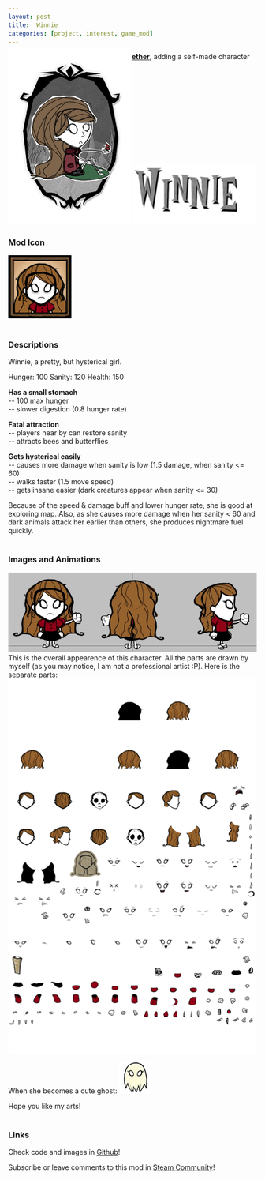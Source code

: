 ```yaml
---
layout: post
title:  Winnie
categories: [project, interest, game_mod]
---
```

A character mod for [__Don't Starve Together__](https://dontstarve.fandom.com/wiki/Don%27t_Starve_Together), adding a self-made character to play as in game.

<div style="text-align: center; margin-top: -60px">
	<img src="/assets/images/winnie_none.png" alt="Winnie Portrait" width="250"/>
	<img src="/assets/images/winnie_name.png" alt="Winnie Name" width="250"/>
</div>


### Mod Icon
![Winnie Icon](/assets/images/winnie_icon.png)
<br><br>


### Descriptions
Winnie, a pretty, but hysterical girl.

Hunger: 100
Sanity: 120
Health: 150

__Has a small stomach__<br>
-- 100 max hunger<br>
-- slower digestion (0.8 hunger rate)

__Fatal attraction__<br>
-- players near by can restore sanity<br>
-- attracts bees and butterflies

__Gets hysterical easily__<br>
-- causes more damage when sanity is low (1.5 damage, when sanity <= 60)<br>
-- walks faster (1.5 move speed)<br>
-- gets insane easier (dark creatures appear when sanity <= 30)

Because of the speed & damage buff and lower hunger rate, she is good at exploring map. Also, as she causes more damage when her sanity < 60 and dark animals attack her earlier than others, she produces nightmare fuel quickly.
<br><br>


### Images and Animations
![character](/assets/images/winnie_animation.JPG)<br>
This is the overall appearence of this character. All the parts are drawn by myself (as you may notice, I am not a professional artist :P). Here is the separate parts:
![body parts](/assets/images/winnie_components0.png)
![body parts](/assets/images/winnie_components1.png)

When she becomes a cute ghost:
![ghost](/assets/images/winnie_ghost.png)

Hope you like my arts!
<br><br>


### Links
Check code and images in [Github](https://github.com/liumuzi/winnie)!

Subscribe or leave comments to this mod in [Steam Community](https://steamcommunity.com/sharedfiles/filedetails/?id=1191880615)!